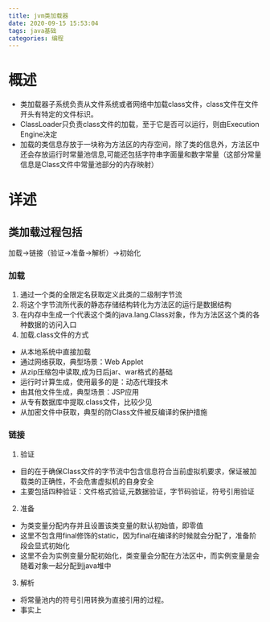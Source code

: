 ```yaml
---
title: jvm类加载器
date: 2020-09-15 15:53:04
tags: java基础
categories: 编程
---
```

# 概述
- 类加载器子系统负责从文件系统或者网络中加载class文件，class文件在文件开头有特定的文件标识。
- ClassLoader只负责class文件的加载，至于它是否可以运行，则由Execution Engine决定
- 加载的类信息存放于一块称为方法区的内存空间，除了类的信息外，方法区中还会存放运行时常量池信息,可能还包括字符串字面量和数字常量（这部分常量信息是Class文件中常量池部分的内存映射）
# 详述
## 类加载过程包括
加载->链接（验证->准备->解析）->初始化
### 加载
1. 通过一个类的全限定名获取定义此类的二级制字节流
2. 将这个字节流所代表的静态存储结构转化为方法区的运行是数据结构
3. 在内存中生成一个代表这个类的java.lang.Class对象，作为方法区这个类的各种数据的访问入口
4. 加载.class文件的方式
 - 从本地系统中直接加载
 - 通过网络获取，典型场景：Web Applet
 - 从zip压缩包中读取,成为日后jar、war格式的基础
 - 运行时计算生成，使用最多的是：动态代理技术
 - 由其他文件生成，典型场景：JSP应用
 - 从专有数据库中提取.class文件，比较少见
 - 从加密文件中获取，典型的防Class文件被反编译的保护措施
### 链接
1. 验证
 - 目的在于确保Class文件的字节流中包含信息符合当前虚拟机要求，保证被加载类的正确性，不会危害虚拟机的自身安全
 - 主要包括四种验证：文件格式验证,元数据验证，字节码验证，符号引用验证
2. 准备
 - 为类变量分配内存并且设置该类变量的默认初始值，即零值
 - 这里不包含用final修饰的static，因为final在编译的时候就会分配了，准备阶段会显式初始化
 - 这里不会为实例变量分配初始化，类变量会分配在方法区中，而实例变量是会随着对象一起分配到java堆中
3. 解析
 - 将常量池内的符号引用转换为直接引用的过程。
 - 事实上
